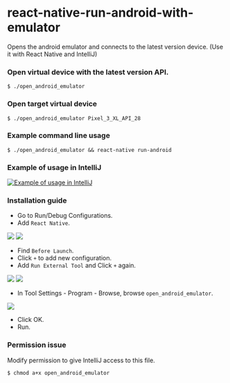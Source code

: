 # react-native-run-android-with-emulator
Opens the android emulator and connects to the latest version device. (Use it with React Native and IntelliJ)


### Open virtual device with the latest version API.
```
$ ./open_android_emulator
```

### Open target virtual device
```
$ ./open_android_emulator Pixel_3_XL_API_28
```


### Example command line usage
```
$ ./open_android_emulator && react-native run-android
```

### Example of usage in IntelliJ
[![Example of usage in IntelliJ](http://img.youtube.com/vi/PJO1Um3gCTU/0.jpg)](https://youtu.be/PJO1Um3gCTU)


### Installation guide
- Go to Run/Debug Configurations.
- Add `React Native`.

![](https://user-images.githubusercontent.com/24663059/64314837-501f3f00-cfeb-11e9-9094-ce8d39c683c7.png)
![](https://user-images.githubusercontent.com/24663059/64314838-501f3f00-cfeb-11e9-92bf-014e241f08df.png)

- Find `Before Launch`.
- Click `+` to add new configuration.
- Add `Run External Tool` and Click `+` again.

![](https://user-images.githubusercontent.com/24663059/64314839-50b7d580-cfeb-11e9-9eb4-68f5b7896fc3.png)
![](https://user-images.githubusercontent.com/24663059/64314840-50b7d580-cfeb-11e9-9152-b92f60f29d2d.png)

- In Tool Settings - Program - Browse, browse `open_android_emulator`.

![](https://user-images.githubusercontent.com/24663059/64314841-50b7d580-cfeb-11e9-9ae5-d095b07cc42f.png)

- Click OK.
- Run.

### Permission issue

Modify permission to give IntelliJ access to this file.

```
$ chmod a+x open_android_emulator
```










